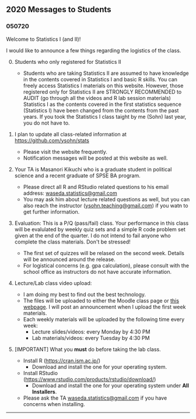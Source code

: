 ## 2020 Messages to Students

### 050720 

Welcome to Statistics I (and II)!

I would like to announce a few things regarding the logistics of the class.

0. Students who only registered for Statistics II 
	- Students who are taking Statistics II are assumed to have knowledge in the contents covered in Statistics I and basic R skills. You can freely access Statistics I materials on this website. However, those registered only for Statistics II are STRONGLY RECOMMENDED to AUDIT (go through all the videos and R lab session materials) Statistics I as the contents covered in the first statistics sequence (Statistics I) have been changed from the contents from the past years. If you took the Statistics I class taight by me (Sohn) last year, you do not have to. 

1. I plan to update all class-related information at https://github.com/ysohn/stats 
	- Please visit the website frequently.  
	- Notification messages will be posted at this website as well.

2. Your TA is Masanori Kikuchi who is a graduate student in political science and a recent graduate of SPSE BA program. 
	- Please direct all R and RStudio related questions to his email address: [waseda.statistics@gmail.com](mailto:waseda.statistics@gmail.com)
	- You may ask him about lecture related questions as well, but you can also reach the instructor (ysohn.teaching@gmail.com) if you watn to get further information. 

3. Evaluation: This is a P/Q (pass/fail) class. Your performance in this class will be evalulated by weekly quiz sets and a simple R code problem set given at the end of the quarter. I do not intend to fail anyone who complete the class materials. Don't be stressed!
	- The first set of quizzes will be relased on the second week. Details will be announced around the release. 
	- For logistical concerns (e.g. gpa calculation), please consult with the school office as instructors do not have accurate information.

4. Lecture/Lab class video upload: 
	- I am doing my best to find out the best technology.  
	- The files will be uploaded to either the Moodle class page or [this webpage](https://github.com/ysohn/stats). I will post an announcement when I upload the first week materials.  
	- Each weekly materials will be uploaded by the following time every week: 
		- Lecture slides/videos: every Monday by 4:30 PM  
		- Lab materials/videos: every Tuesday by 4:30 PM

5. [IMPORTANT] What you **must** do before taking the lab class. 
	- Install R (https://cran.ism.ac.jp/)
		- Download and install the one for your operating system.
	- Install RStudio (https://www.rstudio.com/products/rstudio/download/)
		- Download and install the one for your operating system under **All Installers**.
	- Please ask the TA [waseda.statistics@gmail.com](mailto:waseda.statistics@gmail.com) if you have concerns when installing. 
	 
---
